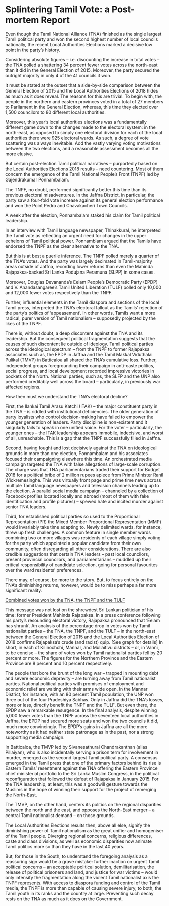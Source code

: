 # Splintering Tamil Vote: a Post-mortem Report


Even though the Tamil National Alliance (TNA) finished as the single largest Tamil political party and won the second highest number of local councils nationally, the recent Local Authorities Elections marked a decisive low point in the party’s history.

Considering absolute figures – i.e. discounting the increase in total votes – the TNA polled a shattering 34 percent fewer votes across the north-east than it did in the General Election of 2015. Moreover, the party secured the outright majority in only 4 of the 41 councils it won.

It must be stated at the outset that a side-by-side comparison between the General Election of 2015 and the Local Authorities Elections of 2018 hides as much as it does reveal. The reasons for this are trivial. To begin with, the people in the northern and eastern provinces voted in a total of 27 members to Parliament in the General Election, whereas, this time they elected over 1,500 councilors to 80 different local authorities.

Moreover, this year’s local authorities elections was a fundamentally different game down to the changes made to the electoral system: in the north-east, as opposed to simply one electoral division for each of the local authorities there were 925 electoral wards. As such, a degree of vote scattering was always inevitable. Add the vastly varying voting motivations between the two elections, and a reasonable assessment becomes all the more elusive.

But certain post-election Tamil political narratives – purportedly based on the Local Authorities Elections 2018 results – need countering. Most of them concern the emergence of the Tamil National People’s Front (TNPF) led by Gajendrakumar Ponnambalam.

The TNPF, no doubt, performed significantly better this time than its previous electoral misadventures. In the Jaffna District, in particular, the party saw a four-fold vote increase against its general election performance and won the Point Pedro and Chavakacheri Town Councils.

A week after the election, Ponnambalam staked his claim for Tamil political leadership.

In an interview with Tamil language newspaper, Thinakkural, he interpreted the Tamil vote as reflecting an urgent need for changes in the upper echelons of Tamil political power. Ponnamblam argued that the Tamils have endorsed the TNPF as the clear alternative to the TNA.

But this is at best a puerile inference. The TNPF polled merely a quarter of the TNA’s votes. And the party was largely decimated in Tamil-majority areas outside of Jaffna, recording lower returns than even the Mahinda Rajapaksa-backed Sri Lanka Podujana Peramuna (SLPP) in some cases.

Moreover, Douglas Devananda’s Eelam People’s Democratic Party (EPDP) and V. Anandasangaree’s Tamil United Liberation (TULF) polled only 10,000 and 12,000 fewer votes respectively than the TNPF.

Further, influential elements in the Tamil diaspora and sections of the local Tamil press, interpreted the TNA’s electoral fallout as the Tamils’ rejection of the party’s politics of ‘appeasement’. In other words, Tamils want a more radical, purer version of Tamil nationalism – supposedly projected by the likes of the TNPF.

There is, without doubt, a deep discontent against the TNA and its leadership. But the consequent political fragmentation suggests that the causes of such discontent lie outside of ideology. Tamil political parties across the ideological spectrum – from the TNPF to former Rajapaksa associates such as, the EPDP in Jaffna and the Tamil Makkal Viduthalai Pulikal (TMVP) in Batticaloa all shared the TNA’s cumulative loss. Further, independent groups foregrounding their campaign in anti-caste politics, social progress, and local development recorded impressive victories in pockets of the North. National parties, such as, the SLFP and the UNP also performed creditably well across the board – particularly, in previously war affected regions.

How then must we understand the TNA’s electoral decline?

First, the Ilankai Tamil Arasu Katchi (ITAK) – the major constituent party in the TNA – is riddled with institutional deficiencies. The older generation of party loyalists who control decision-making have failed to empower the younger generation of leaders. Party discipline is non-existent and it singularly fails to speak in one unified voice. For the voter – particularly, the younger ones – the ITAK leadership appears immobile, indecisive, and worst of all, unreachable. This is a gap that the TNPF successfully filled in Jaffna.

Second, having fought and lost decisively against the TNA on ideological grounds in more than one election, Ponnambalam and his associates focused their campaigning elsewhere this time. An orchestrated media campaign targeted the TNA with false allegations of large-scale corruption. The charge was that TNA parliamentarians traded their support for Budget 2018 for a political bribe of 2 million rupees apiece from Prime Minister Ranil Wickremesinghe. This was virtually front page and prime time news across multiple Tamil language newspapers and television channels leading up to the election. A parallel social media campaign – channeled by a collection of Facebook profiles located locally and abroad (most of them with fake identification and profile pictures) – spewed hate and incited murder against senior TNA leaders.

Third, for established political parties so used to the Proportional Representation (PR) the Mixed Member Proportional Representation (MMP) would invariably take time adapting to. Newly delimited wards, for instance, threw up fresh challenges. A common feature in single member wards combining two or more villages was residents of each village simply voting for the party which appointed a popular candidate from their own community, often disregarding all other considerations. There are also credible suggestions that certain TNA leaders – past local councilors, present provincial councilors, and parliamentarians – muddled up their critical responsibility of candidate selection, going for personal favourites over the ward residents’ preferences.

There may, of course, be more to the story. But, to focus entirely on the TNA’s diminishing returns, however, would be to miss perhaps a far more significant reality.

[Combined votes won by the TNA, the TNPF and the TULF][def]

This message was not lost on the shrewdest Sri Lankan politician of his time: former President Mahinda Rajapaksa. In a press conference following his party’s resounding electoral victory, Rajapaksa pronounced that ‘Eelam has shrunk’. An analysis of the percentage drop in votes won by Tamil nationalist parties – the TNA, the TNPF, and the TULF – in the north-east between the General Election of 2015 and the Local Authorities Election of 2018 confirms Rajapaksa’s crude (and racist) quip. [See graph for details] In short, in each of Kilinochchi, Mannar, and Mullaitivu districts – or, in Vanni, to be concise – the share of votes won by Tamil nationalist parties fell by 20 percent or more. The figures for the Northern Province and the Eastern Province are 8 percent and 10 percent respectively.

The people that bore the brunt of the long war – trapped in mounting debt and severe economic depravity – are turning away from Tamil nationalist parties. National political parties with promises of employment and economic relief are waiting with their arms wide open. In the Mannar District, for instance, with an 80 percent Tamil population, the UNP won three out of the four Pradeshiya Sabhas. Only in Jaffna did the TNA’s losses, more or less, directly benefit the TNPF and the TULF. But even there, the EPDP saw a remarkable resurgence. In the final analysis, despite winning 5,000 fewer votes than the TNPF across the seventeen local authorities in Jaffna, the EPDP had secured more seats and won the two councils it did, much more convincingly. The EPDP’s gains in Jaffna are all the more noteworthy as it had neither state patronage as in the past, nor a strong supporting media campaign.

In Batticaloa, the TMVP led by Sivanesathurai Chandrakanthan (alias Pillaiyan), who is also incidentally serving a prison term for involvement in murder, emerged as the second largest Tamil political party. A consensus emerged in the Tamil press that one of the primary factors behind its rise is Eastern Tamils’ resentment against the TNA offering the Eastern Province chief ministerial portfolio to the Sri Lanka Muslim Congress, in the political reconfiguration that followed the defeat of Rajapaksa in January 2015. For the TNA leadership, at least, this was a goodwill gesture towards the Muslims in the hope of winning their support for the project of remerging the North-East.

The TMVP, on the other hand, centers its politics on the regional disparities between the north and the east, and opposes the North-East merger – a central Tamil nationalist demand – on those grounds.

The Local Authorities Elections results then, above all else, signify the diminishing power of Tamil nationalism as the great unifier and homogeniser of the Tamil people. Diverging regional concerns, religious differences, caste and class divisions, as well as economic disparities now animate Tamil politics more so than they have in the last 40 years.

But, for those in the South, to understand the foregoing analysis as a reassuring sign would be a grave mistake: further inaction on urgent Tamil political concerns – an acceptable political solution, demilitarisation, the release of political prisoners and land, and justice for war victims – would only intensify the fragmentation along the violent Tamil nationalist axis the TNPF represents. With access to diaspora funding and control of the Tamil media, the TNPF is more than capable of causing severe injury, to both, the Tamil youth in its ranks and the country at large. Preventing such decay rests on the TNA as much as it does on the Government.

[def]: ../images/splintering-vote.jpg